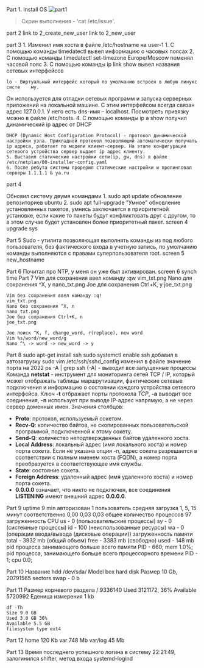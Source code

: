 Part 1. Install OS
![part1](screens/1-ubuntu_v.png)
>Скрин выполнения - 'cat /etc/issue'.



part 2
link to 2_create_new_user
link to 2_new_user

part 3
	1. Изменил имя хоста в файле /etc/hostname на user-1
	1. С помощью команды timedatectl вывел информацию о часовых поясах
	2. С помощью команды timedatectl set-timezone Europe/Moscow поменял часовой пояс
	3. С помощью команды ip link show вывел названия сетевых интерфейсов

	lo - Виртуальный интерфейс который по умолчанию встроен в любую линукс систе	му.
Он используется для отладки сетевых программ и запуска серверных приложений на локальной машине.
С этим интерфейсом всегда связан адрес 127.0.0.1. У него есть dns-имя – localhost. Посмотреть привязку можно в файле /etc/hosts.
	4. С помощью команды ip a show получил динамический ip адрес от DHCP
	
	DHCP (Dynamic Host Configuration Protocol) - протокол динамической настройки узла. Прикладной протокол позволяющий автоматически получать ip адреса, работает по модели клиент-сервер. На этапе конфигурации сетевого устройства сервер выдает ip адрес клиенту.
	5. Выставил статические настройки сети(ip, gw, dns) в файле /etc/netplan/00-installer-config.yaml
	6. После ребута системы прорерил статические настройки и пропинговал серверы 1.1.1.1 & ya.ru
part 4

Обновил систему двумя командами 
	1. sudo apt update обновление репозиториев ubuntu
	2. sudo apt full-upgrade "Умное" обновление установленных пакетов, умнись заключается в приоритетной установке, если какие то пакеты будут конфликтовать друг с другом, то в этом случае будет установлен более приоритетный пакет.
	screen 4 upgrade sys

Part 5
	Sudo - утилита позволяющая выполнять команды из под любого пользователя, без фактического входа в учетную запись, по умолчанию команды выполняются с правами суперпользователя root.
	screen 5 new_hostname

Part 6
	Почитал про NTP, у меня он уже был активирован.
	screen 6 synch time
Part 7
	Vim для сохранения ввел команду :qw
	vim_txt.png
	Nano для сохранения ^X, y
	nano_txt.png
	Joe для сохранения Ctrl+K, y
	joe_txt.png

	Vim без сохранения ввел команду :q!
	vim_txt.png
	Nano без сохранения ^X, n
	nano_txt.png
	Joe без сохранения Ctrl+K, n
	joe_txt.png

	Joe поиск ^K, f, change_word, r(replace), new word
	Vim %s/word/new_word/g
	Nano ^\ -> word -> new_word -> y


Part 8 
	sudo apt-get install ssh
	sudo systemctl enable ssh добавил в автозагрузку
	sudo vim /etc/ssh/sshd_config изменил в файле значение порта на 2022
	ps -A | grep ssh (-A) - выводит все запущенные процессы
	Команда **netstat** - инструмент для мониторинга сетей TCP / IP, который может отображать таблицы маршрутизации, фактические сетевые подключения и информацию о состоянии каждого устройства сетевого интерфейса. Ключ **-t** отбражает порты протокола _TCP_, **-a** выводит все соединения, **-n** использует при выводе IP-адрес напрямую, а не через сервер доменных имен.
	Значения столбцов:
- **Proto**: протокол, используемый сокетом.
- **Recv-Q**: количество байтов, не скопированных пользовательской программой, подключенной к этому сокету.
- **Send-Q**: количество неподтвержденных байтов удаленного хоста.
- **Local Address**: локальный адрес (имя локального хоста) и номер порта сокета. Если не указана опция -n, адрес сокета разрешается в соответствии с полным именем хоста (FQDN), а номер порта преобразуется в соответствующее имя службы.
- **State**: состояние сокета. 
- **Foreign Address**: удаленный адрес (имя удаленного хоста) и номер порта сокета.
- **0.0.0.0** означает, что никто не подключен, все соединения **LISTENING** имеют внешний адрес **0.0.0.0**.

Part 9
	uptime 9 min 
	авторизован 1 пользователь
	средняя загрузка 1, 5, 15 минут соответственно 0,00 0,03 0,03
	общее количество процессов 97
	загруженность CPU
		us - 0 (пользовательские процессы)
		sy - 0 (системные процессы)
		id - 100 (неиспользованные ресурсы)
		wa - 0 (операции ввода/вывода (дисковые операции))
	загруженность памяти
		total - 3932 mb (общий объем)
		free - 3383 mb (свободно)
		used - 148 mb
	pid процесса занимающего больше всего памяти
		PID - 660; mem 1.0%;
	pid процесса, занимающего больше всего процессорного времени
		PID - 1; cpu 0.0;

Part 10
	Название hdd /dev/sda/
	Model box hard disk
	Размер 10 Gb, 20791565 sectors
	swap - 0 b

Part 11 
	Размер корневого раздела / 9336140
	Used 3121172, 36%
	Available 5720992 
	Еденица измерения 1 kb

	df -Th
	Size 9.0 GB
	Used 3.0 GB 36%
	Available 5.5 GB
	filesystem type ext4

Part 12
	home 120 Kb
	var 748 Mb
	var/log 45 Mb

Part 13	
	Время последнего успешного логина в систему 22:21:49, залогинился shifter, метод входа systemd-logind 


				
